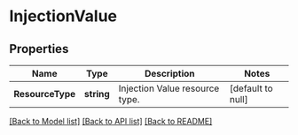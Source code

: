 # InjectionValue

## Properties
Name | Type | Description | Notes
------------ | ------------- | ------------- | -------------
**ResourceType** | **string** | Injection Value resource type.  | [default to null]

[[Back to Model list]](../README.md#documentation-for-models) [[Back to API list]](../README.md#documentation-for-api-endpoints) [[Back to README]](../README.md)

